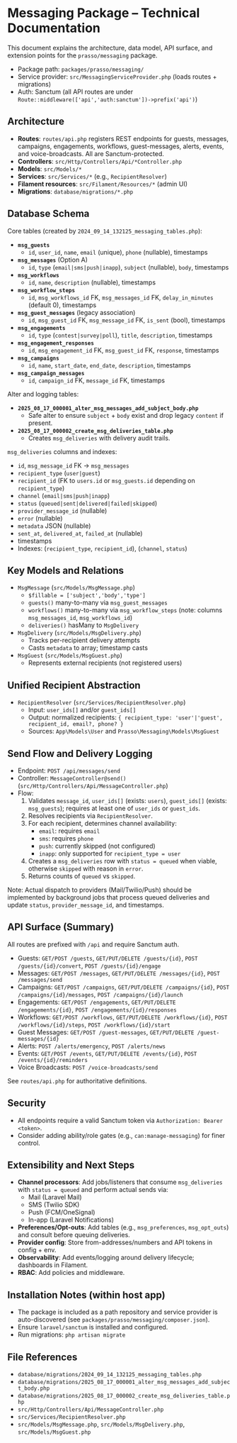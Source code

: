 # Messaging Package – Technical Documentation

This document explains the architecture, data model, API surface, and extension points for the `prasso/messaging` package.

- Package path: `packages/prasso/messaging/`
- Service provider: `src/MessagingServiceProvider.php` (loads routes + migrations)
- Auth: Sanctum (all API routes are under `Route::middleware(['api','auth:sanctum'])->prefix('api')`)

## Architecture

- **Routes**: `routes/api.php` registers REST endpoints for guests, messages, campaigns, engagements, workflows, guest-messages, alerts, events, and voice-broadcasts. All are Sanctum-protected.
- **Controllers**: `src/Http/Controllers/Api/*Controller.php`
- **Models**: `src/Models/*`
- **Services**: `src/Services/*` (e.g., `RecipientResolver`)
- **Filament resources**: `src/Filament/Resources/*` (admin UI)
- **Migrations**: `database/migrations/*.php`

## Database Schema

Core tables (created by `2024_09_14_132125_messaging_tables.php`):

- **`msg_guests`**
  - `id`, `user_id`, `name`, `email` (unique), `phone` (nullable), timestamps
- **`msg_messages`** (Option A)
  - `id`, `type` (`email|sms|push|inapp`), `subject` (nullable), `body`, timestamps
- **`msg_workflows`**
  - `id`, `name`, `description` (nullable), timestamps
- **`msg_workflow_steps`**
  - `id`, `msg_workflows_id` FK, `msg_messages_id` FK, `delay_in_minutes` (default 0), timestamps
- **`msg_guest_messages`** (legacy association)
  - `id`, `msg_guest_id` FK, `msg_message_id` FK, `is_sent` (bool), timestamps
- **`msg_engagements`**
  - `id`, `type` (`contest|survey|poll`), `title`, `description`, timestamps
- **`msg_engagement_responses`**
  - `id`, `msg_engagement_id` FK, `msg_guest_id` FK, `response`, timestamps
- **`msg_campaigns`**
  - `id`, `name`, `start_date`, `end_date`, `description`, timestamps
- **`msg_campaign_messages`**
  - `id`, `campaign_id` FK, `message_id` FK, timestamps

Alter and logging tables:

- **`2025_08_17_000001_alter_msg_messages_add_subject_body.php`**
  - Safe alter to ensure `subject` + `body` exist and drop legacy `content` if present.
- **`2025_08_17_000002_create_msg_deliveries_table.php`**
  - Creates `msg_deliveries` with delivery audit trails.

`msg_deliveries` columns and indexes:

- `id`, `msg_message_id` FK -> `msg_messages`
- `recipient_type` (`user|guest`)
- `recipient_id` (FK to `users.id` or `msg_guests.id` depending on `recipient_type`)
- `channel` (`email|sms|push|inapp`)
- `status` (`queued|sent|delivered|failed|skipped`)
- `provider_message_id` (nullable)
- `error` (nullable)
- `metadata` JSON (nullable)
- `sent_at`, `delivered_at`, `failed_at` (nullable)
- timestamps
- Indexes: (`recipient_type`, `recipient_id`), (`channel`, `status`)

## Key Models and Relations

- `MsgMessage` (`src/Models/MsgMessage.php`)
  - `$fillable = ['subject','body','type']`
  - `guests()` many-to-many via `msg_guest_messages`
  - `workflows()` many-to-many via `msg_workflow_steps` (note: columns `msg_messages_id`, `msg_workflows_id`)
  - `deliveries()` hasMany to `MsgDelivery`
- `MsgDelivery` (`src/Models/MsgDelivery.php`)
  - Tracks per-recipient delivery attempts
  - Casts `metadata` to array; timestamp casts
- `MsgGuest` (`src/Models/MsgGuest.php`)
  - Represents external recipients (not registered users)

## Unified Recipient Abstraction

- `RecipientResolver` (`src/Services/RecipientResolver.php`)
  - Input: `user_ids[]` and/or `guest_ids[]`
  - Output: normalized recipients: `{ recipient_type: 'user'|'guest', recipient_id, email?, phone? }`
  - Sources: `App\Models\User` and `Prasso\Messaging\Models\MsgGuest`

## Send Flow and Delivery Logging

- Endpoint: `POST /api/messages/send`
- Controller: `MessageController@send()` (`src/Http/Controllers/Api/MessageController.php`)
- Flow:
  1. Validates `message_id`, `user_ids[]` (exists: `users`), `guest_ids[]` (exists: `msg_guests`);
     requires at least one of `user_ids` or `guest_ids`.
  2. Resolves recipients via `RecipientResolver`.
  3. For each recipient, determines channel availability:
     - `email`: requires `email`
     - `sms`: requires `phone`
     - `push`: currently skipped (not configured)
     - `inapp`: only supported for `recipient_type = user`
  4. Creates a `msg_deliveries` row with `status = queued` when viable, otherwise `skipped` with reason in `error`.
  5. Returns counts of `queued` vs `skipped`.

Note: Actual dispatch to providers (Mail/Twilio/Push) should be implemented by background jobs that process queued deliveries and update `status`, `provider_message_id`, and timestamps.

## API Surface (Summary)

All routes are prefixed with `/api` and require Sanctum auth.

- Guests: `GET/POST /guests`, `GET/PUT/DELETE /guests/{id}`, `POST /guests/{id}/convert`, `POST /guests/{id}/engage`
- Messages: `GET/POST /messages`, `GET/PUT/DELETE /messages/{id}`, `POST /messages/send`
- Campaigns: `GET/POST /campaigns`, `GET/PUT/DELETE /campaigns/{id}`, `POST /campaigns/{id}/messages`, `POST /campaigns/{id}/launch`
- Engagements: `GET/POST /engagements`, `GET/PUT/DELETE /engagements/{id}`, `POST /engagements/{id}/responses`
- Workflows: `GET/POST /workflows`, `GET/PUT/DELETE /workflows/{id}`, `POST /workflows/{id}/steps`, `POST /workflows/{id}/start`
- Guest Messages: `GET/POST /guest-messages`, `GET/PUT/DELETE /guest-messages/{id}`
- Alerts: `POST /alerts/emergency`, `POST /alerts/news`
- Events: `GET/POST /events`, `GET/PUT/DELETE /events/{id}`, `POST /events/{id}/reminders`
- Voice Broadcasts: `POST /voice-broadcasts/send`

See `routes/api.php` for authoritative definitions.

## Security

- All endpoints require a valid Sanctum token via `Authorization: Bearer <token>`.
- Consider adding ability/role gates (e.g., `can:manage-messaging`) for finer control.

## Extensibility and Next Steps

- **Channel processors**: Add jobs/listeners that consume `msg_deliveries` with `status = queued` and perform actual sends via:
  - Mail (Laravel Mail)
  - SMS (Twilio SDK)
  - Push (FCM/OneSignal)
  - In-app (Laravel Notifications)
- **Preferences/Opt-outs**: Add tables (e.g., `msg_preferences`, `msg_opt_outs`) and consult before queuing deliveries.
- **Provider config**: Store from-addresses/numbers and API tokens in config + env.
- **Observability**: Add events/logging around delivery lifecycle; dashboards in Filament.
- **RBAC**: Add policies and middleware.

## Installation Notes (within host app)

- The package is included as a path repository and service provider is auto-discovered (see `packages/prasso/messaging/composer.json`).
- Ensure `laravel/sanctum` is installed and configured.
- Run migrations: `php artisan migrate`

## File References

- `database/migrations/2024_09_14_132125_messaging_tables.php`
- `database/migrations/2025_08_17_000001_alter_msg_messages_add_subject_body.php`
- `database/migrations/2025_08_17_000002_create_msg_deliveries_table.php`
- `src/Http/Controllers/Api/MessageController.php`
- `src/Services/RecipientResolver.php`
- `src/Models/MsgMessage.php`, `src/Models/MsgDelivery.php`, `src/Models/MsgGuest.php`
